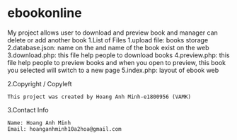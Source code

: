 # ebookonline
My project allows user to download and preview book and manager can delete or add another book
1.List of Files
1.upload file: books storage
2.database.json: name on the and name of the book exist on the web
3.download.php: this file help people to download books
4.preview.php: this file help people to preview books and when you open to preview, this book you selected will switch to a new page
5.index.php: layout of ebook web

2.Copyright / Copyleft

	This project was created by Hoang Anh Minh-e1800956 (VAMK)

3.Contact Info

	Name: Hoang Anh Minh
	Email: hoanganhminh10a2hoa@gmail.com
